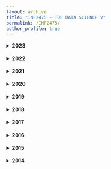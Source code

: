 ```yaml
---
layout: archive
title: "INF2475 - TOP DATA SCIENCE V"
permalink: /INF2475/
author_profile: true
---
```



<details markdown=1>
<summary><b>2023</b></summary>

* Currently engaged in academic research related to the application of genetic algorithms at PUCP.

* Developed a web and app system for processing client deposits. This system automates the extraction of information from uploaded PDFs, verifies deposits against bank statements, and updates client debts. It also features a reward system for regular deposits. 
This innovation has the potential to save up to S/ 120 daily or S/ 3600 monthly by reducing the need for dedicated staff for collection and account management. 

* Concluded my tenure at HYHG CONTRATISTAS S.A.C.
 
</details>
<br />

<details markdown=1>
<summary><b>2022</b></summary>

* Began working at HYHG CONTRATISTAS S.A.C, a company specializing in the mass consumer poultry sector.

* Obtained my bachelor's degree from PUCP in 2022.

</details>
<br />

<details markdown=1>
<summary><b>2021</b></summary>

* I worked at PESCS, astate entity under MIDAGRI (Ministry of Agricultural Development and Irrigation).
I played a role in the successful completion of the 'Comprehensive Pampaconga Irrigation System Construction' project. 
This initiative enabled the irrigation of approximately 305 hectares, significantly boosting agricultural productivity in the area.
The project represented an investment of S/ 12.7 million.

</details>
<br />


<details markdown=1>
<summary><b>2020</b></summary>

* Completed my studies at PUC-Rio.

* Initiated academic research involving Pairs Trading Strategy (Algorithmic Trading)

</details>
<br />

<details markdown=1>
<summary><b>2019</b></summary>

* Was accepted in a double degree program at Puc-Rio.

</details>
<br />


<details markdown=1>
<summary><b>2018</b></summary>

</details>
<br />

<details markdown=1>
<summary><b>2017</b></summary>


</details>
<br />


<details markdown=1>
<summary><b>2016</b></summary>


</details>
<br />


<details markdown=1>
<summary><b>2015</b></summary>


</details>
<br />

<details markdown=1>
<summary><b>2014</b></summary>

</details>
<br /> 